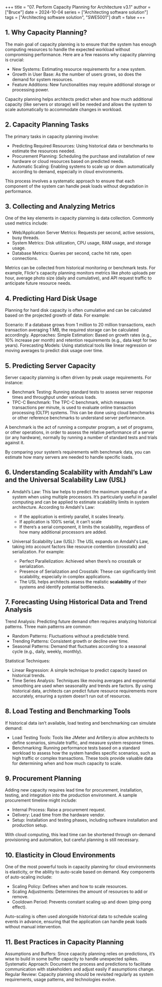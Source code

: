 +++
title = "07. Perform Capacity Planning for Architecture v3.1"
author = ["Bruce"]
date = 2024-10-04
series = ["Architecting software solution"]
tags = ["Architecting software solution", "SWE5001"]
draft = false
+++

## 1. Why Capacity Planning?

The main goal of capacity planning is to ensure that the system has enough computing resources to handle the expected workload without compromising performance. Here are a few reasons why capacity planning is crucial:

- New Systems: Estimating resource requirements for a new system.
- Growth in User Base: As the number of users grows, so does the demand for system resources.
- Feature Additions: New functionalities may require additional storage or processing power.

Capacity planning helps architects predict when and how much additional capacity (like servers or storage) will be needed and allows the system to scale automatically to accommodate changes in workload.
## 2. Capacity Planning Tasks

The primary tasks in capacity planning involve:

- Predicting Required Resources: Using historical data or benchmarks to estimate the resources needed.
- Procurement Planning: Scheduling the purchase and installation of new hardware or cloud resources based on predicted needs.
- Automatic Scaling: Enabling systems to scale up or down automatically according to demand, especially in cloud environments.

This process involves a systematic approach to ensure that each component of the system can handle peak loads without degradation in performance.

## 3. Collecting and Analyzing Metrics

One of the key elements in capacity planning is data collection. Commonly used metrics include:

- Web/Application Server Metrics: Requests per second, active sessions, busy threads.
- System Metrics: Disk utilization, CPU usage, RAM usage, and storage usage.
- Database Metrics: Queries per second, cache hit rate, open connections.

Metrics can be collected from historical monitoring or benchmark tests. For example, Flickr's capacity planning monitors metrics like photo uploads per hour, average photo size (daily and cumulative), and API request traffic to anticipate future resource needs.

## 4. Predicting Hard Disk Usage

Planning for hard disk capacity is often cumulative and can be calculated based on the projected growth of data. For example:

Scenario: If a database grows from 1 million to 20 million transactions, each transaction averaging 1 MB, the required storage can be calculated accordingly.
Approaches:
Simple Estimation: Based on growth rates (e.g., 10% increase per month) and retention requirements (e.g., data kept for two years).
Forecasting Models: Using statistical tools like linear regression or moving averages to predict disk usage over time.

## 5. Predicting Server Capacity

Server capacity planning is often driven by peak usage requirements. For instance:

- Benchmark Testing: Running standard tests to assess server response times and throughput under various loads.
- TPC-C Benchmark: The TPC-C benchmark, which measures transactions per minute, is used to evaluate online transaction processing (OLTP) systems. This can be done using cloud benchmarks or other reference benchmarks to understand server performance.

A benchmark is the act of running a computer program, a set of programs, or other operations, in order to assess the
relative performance of a server (or any hardware), normally by running a number of standard tests and trials against it.


By comparing your system’s requirements with benchmark data, you can estimate how many servers are needed to handle specific loads.

## 6. Understanding Scalability with Amdahl’s Law and the Universal Scalability Law (USL)

- Amdahl’s Law: This law helps to predict the maximum speedup of a system when using multiple processors. It’s particularly useful in parallel computing and can be applied to estimate scalability limits in system architecture. According to Amdahl's Law:

    - If the application is entirely parallel, it scales linearly.
    - If application is 100% serial, it can’t scale
    - If there’s a serial component, it limits the scalability, regardless of how many additional processors are added.

- Universal Scalability Law (USL): The USL expands on Amdahl's Law, taking into account factors like resource contention (crosstalk) and serialization. For example:

    - Perfect Parallelization: Achieved when there’s no crosstalk or serialization.
    - Presence of Serialization and Crosstalk: These can significantly limit scalability, especially in complex applications.
    - The USL helps architects assess the realistic **scalability** of their systems and identify potential bottlenecks.

## 7. Forecasting Using Historical Data and Trend Analysis

Trend Analysis: Predicting future demand often requires analyzing historical patterns. Three main patterns are common:

- Random Patterns: Fluctuations without a predictable trend.
- Trending Patterns: Consistent growth or decline over time.
- Seasonal Patterns: Demand that fluctuates according to a seasonal cycle (e.g., daily, weekly, monthly).

Statistical Techniques:

- Linear Regression: A simple technique to predict capacity based on historical trends.
- Time Series Analysis: Techniques like moving averages and exponential smoothing are used when seasonality and trends are factors.
By using historical data, architects can predict future resource requirements more accurately, ensuring a system doesn’t run out of resources. 

## 8. Load Testing and Benchmarking Tools

If historical data isn’t available, load testing and benchmarking can simulate demand:

- Load Testing Tools: Tools like JMeter and Artillery.io allow architects to define scenarios, simulate traffic, and measure system response times.
- Benchmarking: Running performance tests based on a standard workload to assess how the system handles specific scenarios, such as high traffic or complex transactions.
These tools provide valuable data for determining when and how much capacity to scale.

## 9. Procurement Planning

Adding new capacity requires lead time for procurement, installation, testing, and integration into the production environment. A sample procurement timeline might include:

- Internal Process: Raise a procurement request.
- Delivery: Lead time from the hardware vendor.
- Setup: Installation and testing phases, including software installation and production setup.

With cloud computing, this lead time can be shortened through on-demand provisioning and automation, but careful planning is still necessary.

## 10. Elasticity in Cloud Environments

One of the most powerful tools in capacity planning for cloud environments is elasticity, or the ability to auto-scale based on demand. Key components of auto-scaling include:

- Scaling Policy: Defines when and how to scale resources.
- Scaling Adjustments: Determines the amount of resources to add or remove.
- Cooldown Period: Prevents constant scaling up and down (ping-pong effect).

Auto-scaling is often used alongside historical data to schedule scaling events in advance, ensuring that the application can handle peak loads without manual intervention.

## 11. Best Practices in Capacity Planning

Assumptions and Buffers: Since capacity planning relies on predictions, it’s wise to build in some buffer capacity to handle unexpected spikes.
Systematic Approach: Document the process and predictions to facilitate communication with stakeholders and adjust easily if assumptions change.
Regular Review: Capacity planning should be revisited regularly as system requirements, usage patterns, and technologies evolve.
